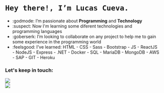 # ```Hey there!, I’m Lucas Cueva.```

* :godmode: I’m passionate about **Programming** and **Technology**
* :suspect: Now I'm learning some diferent technologies and programming languages
* :goberserk: I’m looking to collaborate on any project to help me to gain some experience in the programming world
* :feelsgood: I've learned: HTML - CSS - Sass - Bootstrap - JS - ReactJS - NodeJS - Express - .NET - Docker - SQL - MariaDB - MongoDB - AWS - SAP - GIT - Heroku

 ### Let's keep in touch: </br>
<div> 
 <a href = "mailto:lucasmaximilianocueva@gmail.com"><img src="https://img.shields.io/badge/-Gmail-%23333?style=for-the-badge&logo=gmail&logoColor=white" target="_blank"></a></br>
  <a href="https://www.linkedin.com/in/lucas-maximiliano-cueva/" target="_blank"><img src="https://img.shields.io/badge/-LinkedIn-%230077B5?style=for-the-badge&logo=linkedin&logoColor=white" target="_blank"></a>
</div>

